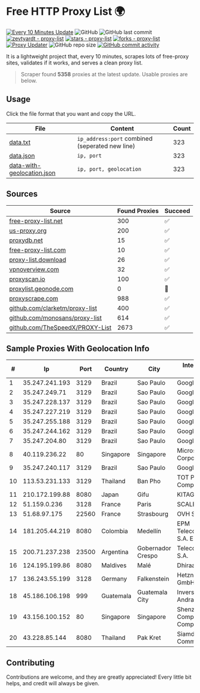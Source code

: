 
# Free HTTP Proxy List 🌍

[![Every 10 Minutes Update](https://github.com/mertguvencli/http-proxy-list/actions/workflows/main.yml/badge.svg?branch=main)](https://github.com/mertguvencli/http-proxy-list/actions/workflows/main.yml)
![GitHub](https://img.shields.io/github/license/mertguvencli/http-proxy-list)
![GitHub last commit](https://img.shields.io/github/last-commit/mertguvencli/http-proxy-list)
[![zevtyardt - proxy-list](https://img.shields.io/static/v1?label=zevtyardt&message=proxy-list&color=blue&logo=github)](https://github.com/zevtyardt/proxy-list "Go to GitHub repo")
[![stars - proxy-list](https://img.shields.io/github/stars/zevtyardt/proxy-list?style=social)](https://github.com/zevtyardt/proxy-list)
[![forks - proxy-list](https://img.shields.io/github/forks/zevtyardt/proxy-list?style=social)](https://github.com/zevtyardt/proxy-list)
[![Proxy Updater](https://github.com/zevtyardt/proxy-list/workflows/Proxy%20Updater/badge.svg)](https://github.com/zevtyardt/proxy-list/actions?query=workflow:"Proxy+Updater")
![GitHub repo size](https://img.shields.io/github/repo-size/zevtyardt/proxy-list)
[![GitHub commit activity](https://img.shields.io/github/commit-activity/m/zevtyardt/proxy-list?logo=commits)](https://github.com/zevtyardt/proxy-list/commits/main)

It is a lightweight project that, every 10 minutes, scrapes lots of free-proxy sites, validates if it works, and serves a clean proxy list.

> Scraper found **5358** proxies at the latest update. Usable proxies are below.

## Usage

Click the file format that you want and copy the URL.

|File|Content|Count|
|----|-------|-----|
|[data.txt](https://raw.githubusercontent.com/mertguvencli/http-proxy-list/main/proxy-list/data.txt)|`ip_address:port` combined (seperated new line)|323|
|[data.json](https://raw.githubusercontent.com/mertguvencli/http-proxy-list/main/proxy-list/data.json)|`ip, port`|323|
|[data-with-geolocation.json](https://raw.githubusercontent.com/mertguvencli/http-proxy-list/main/proxy-list/data-with-geolocation.json)|`ip, port, geolocation`|323|

## Sources

|Source|Found Proxies|Succeed|
|------|-------------|-------|
|[free-proxy-list.net](https://free-proxy-list.net)|300|✅|
|[us-proxy.org](https://www.us-proxy.org)|200|✅|
|[proxydb.net](http://proxydb.net)|15|✅|
|[free-proxy-list.com](https://free-proxy-list.com/?page=&port=&type%5B%5D=http&type%5B%5D=https&up_time=0&search=Search)|10|✅|
|[proxy-list.download](https://www.proxy-list.download/HTTP)|26|✅|
|[vpnoverview.com](https://vpnoverview.com/privacy/anonymous-browsing/free-proxy-servers)|32|✅|
|[proxyscan.io](https://www.proxyscan.io)|100|✅|
|[proxylist.geonode.com](https://proxylist.geonode.com/api/proxy-list?limit=300&page=1&sort_by=lastChecked&sort_type=desc&protocols=http,https)|0|🚫|
|[proxyscrape.com](https://api.proxyscrape.com/v2/?request=displayproxies&protocol=http&timeout=10000&country=all&ssl=all&anonymity=all)|988|✅|
|[github.com/clarketm/proxy-list](https://raw.githubusercontent.com/clarketm/proxy-list/master/proxy-list-raw.txt)|400|✅|
|[github.com/monosans/proxy-list](https://raw.githubusercontent.com/monosans/proxy-list/main/proxies/http.txt)|614|✅|
|[github.com/TheSpeedX/PROXY-List](https://raw.githubusercontent.com/TheSpeedX/PROXY-List/master/http.txt)|2673|✅|


## Sample Proxies With Geolocation Info

|#|Ip|Port|Country|City|Internet Service Provider|
|-|--|----|-------|----|-------------------------|
|1|35.247.241.193|3129|Brazil|Sao Paulo|Google LLC|
|2|35.247.249.71|3129|Brazil|Sao Paulo|Google LLC|
|3|35.247.228.137|3129|Brazil|Sao Paulo|Google LLC|
|4|35.247.227.219|3129|Brazil|Sao Paulo|Google LLC|
|5|35.247.255.188|3129|Brazil|Sao Paulo|Google LLC|
|6|35.247.244.162|3129|Brazil|Sao Paulo|Google LLC|
|7|35.247.204.80|3129|Brazil|Sao Paulo|Google LLC|
|8|40.119.236.22|80|Singapore|Singapore|Microsoft Corporation|
|9|35.247.240.117|3129|Brazil|Sao Paulo|Google LLC|
|10|113.53.231.133|3129|Thailand|Ban Pho|TOT Public Company Limited|
|11|210.172.199.88|8080|Japan|Gifu|KITAGATA|
|12|51.159.0.236|3128|France|Paris|SCALEWAY|
|13|51.68.97.175|22560|France|Strasbourg|OVH SAS|
|14|181.205.44.219|8080|Colombia|Medellín|EPM Telecomunicaciones S.A. E.S.P.|
|15|200.71.237.238|23500|Argentina|Gobernador Crespo|Telecom Argentina S.A.|
|16|124.195.199.86|8080|Maldives|Malé|Dhiraagu Pvt.Ltd|
|17|136.243.55.199|3128|Germany|Falkenstein|Hetzner Online GmbH|
|18|45.186.106.198|999|Guatemala|Guatemala City|Inversiones Grajeda Andrade S.A|
|19|43.156.100.152|80|Singapore|Singapore|Shenzhen Tencent Computer Systems Company Limited|
|20|43.228.85.144|8080|Thailand|Pak Kret|Siamdata Communication Co.|



## Contributing

Contributions are welcome, and they are greatly appreciated! Every
little bit helps, and credit will always be given.

